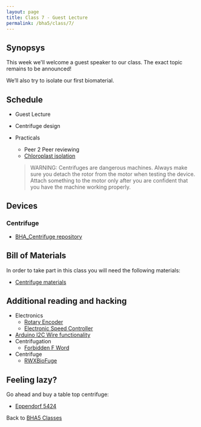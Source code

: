 ```yaml
---
layout: page
title: Class 7 - Guest Lecture
permalink: /bha5/class/7/
---
```


## Synopsys

This week we'll welcome a guest speaker to our class. The exact topic remains to be announced!

We’ll also try to isolate our first biomaterial. 

## Schedule

* Guest Lecture 
* Centrifuge design 
* Practicals
  * Peer 2 Peer reviewing
  * [Chloroplast isolation](/bha4/class/7/chloroplast-isolation/)

  > WARNING: Centrifuges are dangerous machines. Always make sure you detach the rotor from the motor when testing the device. Attach something to the motor only after you are confident that you have the machine working properly.

  
## Devices

### Centrifuge

* [BHA_Centrifuge repository](https://github.com/BioHackAcademy/BHA_Centrifuge)

## Bill of Materials

In order to take part in this class you will need the following materials:

* [Centrifuge materials](https://github.com/BioHackAcademy/BHA_Centrifuge/blob/master/BoM.md)

## Additional reading and hacking

* Electronics
  * [Rotary Encoder](http://bildr.org/2012/08/rotary-encoder-arduino/)
  * [Electronic Speed Controller](http://www.rctoys.com/pr/2006/12/11/choosing-the-right-electronic-speed-control-esc-for-your-electric-rc-airplane/)
* [Arduino I2C Wire functionality](http://www.arduino.cc/en/Reference/Wire)
* Centrifugation
  * [Forbidden F Word](http://www.physicsclassroom.com/class/circles/Lesson-1/The-Forbidden-F-Word)
* Centrifuge
  * [RWXBioFuge](https://github.com/PieterVanBoheemen/RWXBioFuge)

## Feeling lazy?

Go ahead and buy a table top centrifuge:

* [Eppendorf 5424](http://www.eppendorf.com/int/index.php?sitemap=2.1&action=products&contentid=1&catalognode=22420)

Back to [BHA5 Classes](/bha5/classes/)
